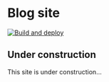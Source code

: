 # Blog site

[![Build and deploy](https://github.com/MrWalshy/MrWalshy.github.io/actions/workflows/deploy.yml/badge.svg?branch=main)](https://github.com/MrWalshy/MrWalshy.github.io/actions/workflows/deploy.yml)

## Under construction

This site is under construction...
